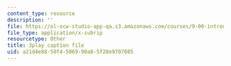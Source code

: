 ```yaml
---
content_type: resource
description: ''
file: https://ol-ocw-studio-app-qa.s3.amazonaws.com/courses/9-00-introduction-to-psychology-fall-2004/a21d4e8850f4506990a85f28e9707085_10507.vtt
file_type: application/x-subrip
resourcetype: Other
title: 3play caption file
uid: a21d4e88-50f4-5069-90a8-5f28e9707085
---
```

